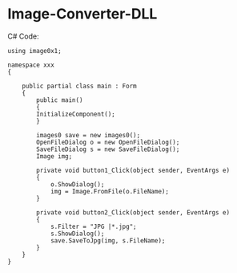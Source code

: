 # Image-Converter-DLL

C# Code:

    using image0x1;

    namespace xxx
    {

        public partial class main : Form
        {
            public main()
            {
            InitializeComponent();
            }

            images0 save = new images0();
            OpenFileDialog o = new OpenFileDialog();
            SaveFileDialog s = new SaveFileDialog();
            Image img;

            private void button1_Click(object sender, EventArgs e)
            {
                o.ShowDialog();
                img = Image.FromFile(o.FileName);
            }

            private void button2_Click(object sender, EventArgs e)
            {
                s.Filter = "JPG |*.jpg";
                s.ShowDialog();
                save.SaveToJpg(img, s.FileName);
            }
        }
    }
